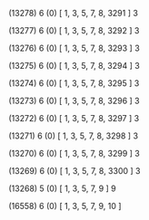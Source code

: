 (13278) 6 (0) [ 1, 3, 5, 7, 8, 3291 ] 3 


(13277) 6 (0) [ 1, 3, 5, 7, 8, 3292 ] 3 


(13276) 6 (0) [ 1, 3, 5, 7, 8, 3293 ] 3 


(13275) 6 (0) [ 1, 3, 5, 7, 8, 3294 ] 3 


(13274) 6 (0) [ 1, 3, 5, 7, 8, 3295 ] 3 


(13273) 6 (0) [ 1, 3, 5, 7, 8, 3296 ] 3 


(13272) 6 (0) [ 1, 3, 5, 7, 8, 3297 ] 3 


(13271) 6 (0) [ 1, 3, 5, 7, 8, 3298 ] 3 


(13270) 6 (0) [ 1, 3, 5, 7, 8, 3299 ] 3 


(13269) 6 (0) [ 1, 3, 5, 7, 8, 3300 ] 3 


(13268) 5 (0) [ 1, 3, 5, 7, 9 ] 9 


(16558) 6 (0) [ 1, 3, 5, 7, 9, 10 ]  

